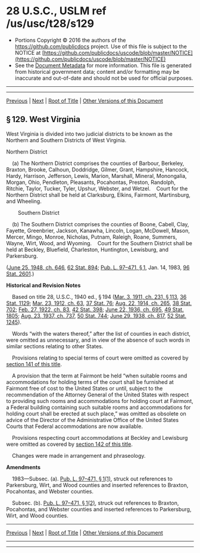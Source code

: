 ---
---

# 28 U.S.C., USLM ref /us/usc/t28/s129

* Portions Copyright © 2016 the authors of the https://github.com/publicdocs project.
  Use of this file is subject to the NOTICE at [https://github.com/publicdocs/uscode/blob/master/NOTICE](https://github.com/publicdocs/uscode/blob/master/NOTICE)
* See the [Document Metadata](././../../../../..//README.md) for more information.
  This file is generated from historical government data; content and/or formatting may be inaccurate and out-of-date and should not be used for official purposes.

----------
----------

[Previous](./../../../../..//us/usc/t28/ptI/ch5/m__us_usc_t28_s128.md) | [Next](./../../../../..//us/usc/t28/ptI/ch5/m__us_usc_t28_s130.md) | [Root of Title](./../../../../../) | [Other Versions of this Document](https://publicdocs.github.io/go/links?ns=uslm&ref=%2Fus%2Fusc%2Ft28%2Fs129)

## § 129. West Virginia

West Virginia is divided into two judicial districts to be known as the Northern and Southern Districts of West Virginia.

Northern District

    (a) The Northern District comprises the counties of Barbour, Berkeley, Braxton, Brooke, Calhoun, Doddridge, Gilmer, Grant, Hampshire, Hancock, Hardy, Harrison, Jefferson, Lewis, Marion, Marshall, Mineral, Monongalia, Morgan, Ohio, Pendleton, Pleasants, Pocahontas, Preston, Randolph, Ritchie, Taylor, Tucker, Tyler, Upshur, Webster, and Wetzel.    Court for the Northern District shall be held at Clarksburg, Elkins, Fairmont, Martinsburg, and Wheeling.

        Southern District

    (b) The Southern District comprises the counties of Boone, Cabell, Clay, Fayette, Greenbrier, Jackson, Kanawha, Lincoln, Logan, McDowell, Mason, Mercer, Mingo, Monroe, Nicholas, Putnam, Raleigh, Roane, Summers, Wayne, Wirt, Wood, and Wyoming.    Court for the Southern District shall be held at Beckley, Bluefield, Charleston, Huntington, Lewisburg, and Parkersburg.

([June 25, 1948, ch. 646][/us/act/1948-06-25/ch646], [62 Stat. 894][/us/stat/62/894]; [Pub. L. 97–471, § 1][/us/pl/97/471/s1], Jan. 14, 1983, [96 Stat. 2601][/us/stat/96/2601].)

 __Historical and Revision Notes__ 

    Based on title 28, U.S.C., 1940 ed., § 194 ([Mar. 3, 1911, ch. 231, § 113][/us/act/1911-03-03/ch231/s113], [36 Stat. 1129][/us/stat/36/1129]; [Mar. 23, 1912, ch. 63][/us/act/1912-03-23/ch63], [37 Stat. 76][/us/stat/37/76]; [Aug. 22, 1914, ch. 265][/us/act/1914-08-22/ch265], [38 Stat. 702][/us/stat/38/702]; [Feb. 27, 1922, ch. 83][/us/act/1922-02-27/ch83], [42 Stat. 398][/us/stat/42/398]; [June 22, 1936, ch. 695][/us/act/1936-06-22/ch695], [49 Stat. 1805][/us/stat/49/1805]; [Aug. 23, 1937, ch. 737][/us/act/1937-08-23/ch737], [50 Stat. 744][/us/stat/50/744]; [June 29, 1938, ch. 817][/us/act/1938-06-29/ch817], [52 Stat. 1245][/us/stat/52/1245]).

    Words “with the waters thereof,” after the list of counties in each district, were omitted as unnecessary, and in view of the absence of such words in similar sections relating to other States.

    Provisions relating to special terms of court were omitted as covered by [section 141 of this title][/us/usc/t28/s141].

    A provision that the term at Fairmont be held “when suitable rooms and accommodations for holding terms of the court shall be furnished at Fairmont free of cost to the United States or until, subject to the recommendation of the Attorney General of the United States with respect to providing such rooms and accommodations for holding court at Fairmont, a Federal building containing such suitable rooms and accommodations for holding court shall be erected at such place,” was omitted as obsolete on advice of the Director of the Administrative Office of the United States Courts that Federal accommodations are now available.

    Provisions respecting court accommodations at Beckley and Lewisburg were omitted as covered by [section 142 of this title][/us/usc/t28/s142].

    Changes were made in arrangement and phrase­ology.

 __Amendments__ 

    1983—Subsec. (a). [Pub. L. 97–471, § 1(1)][/us/pl/97/471/s1/1], struck out references to Parkersburg, Wirt, and Wood counties and inserted references to Braxton, Pocahontas, and Webster counties.

    Subsec. (b). [Pub. L. 97–471, § 1(2)][/us/pl/97/471/s1/2], struck out references to Braxton, Pocahontas, and Webster counties and inserted references to Parkersburg, Wirt, and Wood counties.

----------

[Previous](./../../../../..//us/usc/t28/ptI/ch5/m__us_usc_t28_s128.md) | [Next](./../../../../..//us/usc/t28/ptI/ch5/m__us_usc_t28_s130.md) | [Root of Title](./../../../../../) | [Other Versions of this Document](https://publicdocs.github.io/go/links?ns=uslm&ref=%2Fus%2Fusc%2Ft28%2Fs129)

----------
----------

[/us/act/1948-06-25/ch646]: https://publicdocs.github.io/go/links?ns=uslm&ref=%2Fus%2Fact%2F1948-06-25%2Fch646
[/us/stat/62/894]: https://publicdocs.github.io/go/links?ns=uslm&ref=%2Fus%2Fstat%2F62%2F894
[/us/pl/97/471/s1]: https://publicdocs.github.io/go/links?ns=uslm&ref=%2Fus%2Fpl%2F97%2F471%2Fs1
[/us/stat/96/2601]: https://publicdocs.github.io/go/links?ns=uslm&ref=%2Fus%2Fstat%2F96%2F2601
[/us/act/1911-03-03/ch231/s113]: https://publicdocs.github.io/go/links?ns=uslm&ref=%2Fus%2Fact%2F1911-03-03%2Fch231%2Fs113
[/us/stat/36/1129]: https://publicdocs.github.io/go/links?ns=uslm&ref=%2Fus%2Fstat%2F36%2F1129
[/us/act/1912-03-23/ch63]: https://publicdocs.github.io/go/links?ns=uslm&ref=%2Fus%2Fact%2F1912-03-23%2Fch63
[/us/stat/37/76]: https://publicdocs.github.io/go/links?ns=uslm&ref=%2Fus%2Fstat%2F37%2F76
[/us/act/1914-08-22/ch265]: https://publicdocs.github.io/go/links?ns=uslm&ref=%2Fus%2Fact%2F1914-08-22%2Fch265
[/us/stat/38/702]: https://publicdocs.github.io/go/links?ns=uslm&ref=%2Fus%2Fstat%2F38%2F702
[/us/act/1922-02-27/ch83]: https://publicdocs.github.io/go/links?ns=uslm&ref=%2Fus%2Fact%2F1922-02-27%2Fch83
[/us/stat/42/398]: https://publicdocs.github.io/go/links?ns=uslm&ref=%2Fus%2Fstat%2F42%2F398
[/us/act/1936-06-22/ch695]: https://publicdocs.github.io/go/links?ns=uslm&ref=%2Fus%2Fact%2F1936-06-22%2Fch695
[/us/stat/49/1805]: https://publicdocs.github.io/go/links?ns=uslm&ref=%2Fus%2Fstat%2F49%2F1805
[/us/act/1937-08-23/ch737]: https://publicdocs.github.io/go/links?ns=uslm&ref=%2Fus%2Fact%2F1937-08-23%2Fch737
[/us/stat/50/744]: https://publicdocs.github.io/go/links?ns=uslm&ref=%2Fus%2Fstat%2F50%2F744
[/us/act/1938-06-29/ch817]: https://publicdocs.github.io/go/links?ns=uslm&ref=%2Fus%2Fact%2F1938-06-29%2Fch817
[/us/stat/52/1245]: https://publicdocs.github.io/go/links?ns=uslm&ref=%2Fus%2Fstat%2F52%2F1245
[/us/usc/t28/s141]: https://publicdocs.github.io/go/links?ns=uslm&ref=%2Fus%2Fusc%2Ft28%2Fs141
[/us/usc/t28/s142]: https://publicdocs.github.io/go/links?ns=uslm&ref=%2Fus%2Fusc%2Ft28%2Fs142
[/us/pl/97/471/s1/1]: https://publicdocs.github.io/go/links?ns=uslm&ref=%2Fus%2Fpl%2F97%2F471%2Fs1%2F1
[/us/pl/97/471/s1/2]: https://publicdocs.github.io/go/links?ns=uslm&ref=%2Fus%2Fpl%2F97%2F471%2Fs1%2F2


